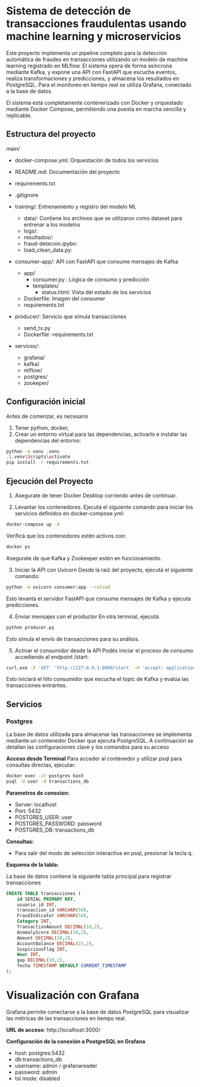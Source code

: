 # Sistema de detección de transacciones fraudulentas usando machine learning y microservicios
Este proyecto implementa un pipeline completo para la detección automática de fraudes en transacciones utilizando un modelo de machine learning registrado en MLflow. El sistema opera de forma asíncrona mediante Kafka, y expone una API con FastAPI que escucha eventos, realiza transformaciones y predicciones, y almacena los resultados en PostgreSQL. Para el monitoreo en tiempo real se utiliza Grafana, conectado a la base de datos.

El sistema está completamente contenerizado con Docker y orquestado mediante Docker Compose, permitiendo una puesta en marcha sencilla y replicable.

## Estructura del proyecto
main/
- docker-compose.yml: Orquestación de todos los servicios
- README.md: Documentación del proyecto
- requirements.txt
- .gitignore

- training/: Entrenamiento y registro del modelo ML
  - data/: Contiene los archivos que se utilizaron como dataset para entrenar a los modelos
  - logs/:
  - resultados/:
  - fraud-detecion.ipybn:
  - load_clean_data.py: 

- consumer-app/: API con FastAPI que consume mensajes de Kafka
  - app/
    - consumer.py : Lógica de consumo y predicción
    - templates/
      - status.html: Vista del estado de los servicios
  - Dockerfile: Imagen del consumer
  - requirements.txt

- producer/: Servicio que simula transacciones
   - send_tx.py
   - Dockerfile
   -requirements.txt

- services/:   
  - grafana/
  - kafka/                 
  - mlflow/  
  - postgres/ 
  - zookeper/                  


## Configuración inicial
Antes de comenzar, es necesario 
1. Tener python, docker, 
1. Crear un entorno virtual para las dependencias,  activarlo e instalar las dependencias del entorno:
```bash
python -m venv .venv
.\.venv\Scripts\activate
pip install -r requirements.txt
 ```


## Ejecución del Proyecto
1. Asegurate de tener Docker Desktop corriendo antes de continuar.

2. Levantar los contenedores. Ejecutá el siguiente comando para iniciar los servicios definidos en docker-compose.yml:
```bash
docker-compose up -d
```
Verificá que los contenedores estén activos con:

```bash
docker ps
```
Asegurate de que Kafka y Zookeeper estén en funcionamiento.

3. Iniciar la API con Uvicorn
Desde la raíz del proyecto, ejecutá el siguiente comando:

```bash
python -m uvicorn consumer:app --reload
```

Esto levanta el servidor FastAPI que consume mensajes de Kafka y ejecuta predicciones.

4. Enviar mensajes con el productor
En otra terminal, ejecutá:

```bash
python producer.py
```

Esto simula el envío de transacciones para su análisis.

5. Activar el consumidor desde la API
Podés iniciar el proceso de consumo accediendo al endpoint /start:

```bash
curl.exe -X 'GET' 'http://127.0.0.1:8000/start' -H 'accept: application/json'
```

Esto iniciará el hilo consumidor que escucha el topic de Kafka y evalúa las transacciones entrantes.

## Servicios
### Postgres
La base de datos utilizada para almacenar las transacciones se implementa mediante un contenedor Docker que ejecuta PostgreSQL. A continuación se detallan las configuraciones clave y los comandos para su acceso

**Acceso desde Terminal**
Para acceder al contenedor y utilizar psql para consultas directas, ejecutar:
```bash
docker exec -it postgres bash
psql -U user -d transactions_db
```

**Parametros de conexion:**

- Server: localhost
- Port: 5432
- POSTGRES_USER: user
- POSTGRES_PASSWORD: password
- POSTGRES_DB: transactions_db

**Consultas:**
- Para salir del modo de selección interactiva en psql, presionar la tecla q.

**Esquema de la tabla:**

La base de datos contiene la siguiente tabla principal para registrar transacciones

```sql
CREATE TABLE transacciones (
    id SERIAL PRIMARY KEY,
    usuario_id INT,
    transaccion_id VARCHAR(50),
    FraudIndicator VARCHAR(50), 
    Category INT,      
    TransactionAmount DECIMAL(10,2), 
    AnomalyScore DECIMAL(10,2), 
    Amount DECIMAL(10,2),        
    AccountBalance DECIMAL(15,2), 
    SuspiciousFlag INT,
    Hour INT,                    
    gap DECIMAL(10,2),          
    fecha TIMESTAMP DEFAULT CURRENT_TIMESTAMP 
);
```
# Visualización con Grafana
Grafana permite conectarse a la base de datos PostgreSQL para visualizar las métricas de las transacciones en tiempo real.

**URL de acceso**: http://localhost:3000/

**Configuración de la conexión a PostgreSQL en Grafana**
- host: postgres:5432
- db:transactions_db
- username: admin / grafanareader
- password: admin
- tsl mode: disabled


